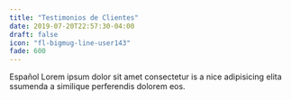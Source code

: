 ```yaml
---
title: "Testimonios de Clientes"
date: 2019-07-20T22:57:30-04:00
draft: false
icon: "fl-bigmug-line-user143"
fade: 600
---
```

Español Lorem ipsum dolor sit amet consectetur is a nice adipisicing elita ssumenda a similique perferendis dolorem eos.